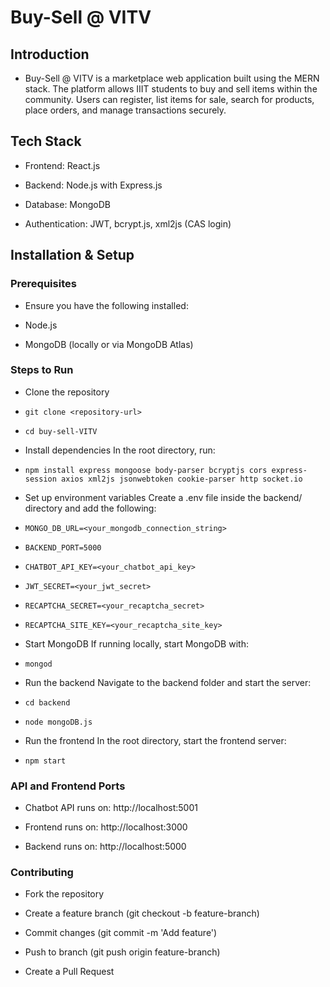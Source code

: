# Buy-Sell @ VITV

## Introduction

- Buy-Sell @ VITV is a marketplace web application built using the MERN stack. The platform allows IIIT students to buy and sell items within the community. Users can register, list items for sale, search for products, place orders, and manage transactions securely.

## Tech Stack

- Frontend: React.js

- Backend: Node.js with Express.js

- Database: MongoDB

- Authentication: JWT, bcrypt.js, xml2js (CAS login)


## Installation & Setup

### Prerequisites

- Ensure you have the following installed:

- Node.js

- MongoDB (locally or via MongoDB Atlas)

### Steps to Run

- Clone the repository

-     git clone <repository-url>
-     cd buy-sell-VITV

- Install dependencies In the root directory, run:

-     npm install express mongoose body-parser bcryptjs cors express-session axios xml2js jsonwebtoken cookie-parser http socket.io

- Set up environment variables Create a .env file inside the backend/ directory and add the following:

-     MONGO_DB_URL=<your_mongodb_connection_string>
-     BACKEND_PORT=5000
-     CHATBOT_API_KEY=<your_chatbot_api_key>
-     JWT_SECRET=<your_jwt_secret>
-     RECAPTCHA_SECRET=<your_recaptcha_secret>
-     RECAPTCHA_SITE_KEY=<your_recaptcha_site_key>

- Start MongoDB If running locally, start MongoDB with:

-     mongod

- Run the backend Navigate to the backend folder and start the server:

-     cd backend
-     node mongoDB.js

- Run the frontend In the root directory, start the frontend server:

-     npm start

### API and Frontend Ports

- Chatbot API runs on: http://localhost:5001

- Frontend runs on: http://localhost:3000
- Backend runs on: http://localhost:5000

### Contributing

- Fork the repository

- Create a feature branch (git checkout -b feature-branch)

- Commit changes (git commit -m 'Add feature')

- Push to branch (git push origin feature-branch)

- Create a Pull Request
